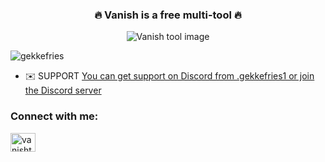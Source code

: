 <h3 align="center">🔥 Vanish is a free multi-tool 🔥</h3>

<p align="center">
  <img src="https://i.ibb.co/G0Qt99x/result-1.png" alt="Vanish tool image" />
</p>

<p align="left"> 
  <img src="https://komarev.com/ghpvc/?username=gekkefries&label=Profile%20views&color=0e75b6&style=flat" alt="gekkefries" /> 
</p>

- ✉️ SUPPORT [You can get support on Discord from .gekkefries1 or join the Discord server](https://discord.gg/vanishtool)

<h3 align="left">Connect with me:</h3>
<p align="left">
  <a href="https://discord.gg/vanishtool" target="_blank">
    <img align="center" src="https://raw.githubusercontent.com/rahuldkjain/github-profile-readme-generator/master/src/images/icons/Social/discord.svg" alt="vanishtool" height="30" width="40" />
  </a>
</p>
